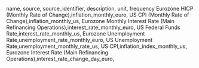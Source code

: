 name, source, source_identifier, description, unit, frequency
Eurozone HICP (Monthly Rate of Change),inflation_monthly_euro,
US CPI (Monthly Rate of Change),inflation_monthly_us,
Eurozone Monthly Interest Rate (Main Refinancing Operations),interest_rate_monthly_euro,
US Federal Funds Rate,interest_rate_monthly_us,
Eurozone Unemployment Rate,unemployment_rate_monthly_euro,
US Unemployment Rate,unemployment_monthly_rate_us,
US CPI,inflation_index_monthly_us,
Eurozone Interest Rate (Main Refinancing Operations),interest_rate_change_day_euro,